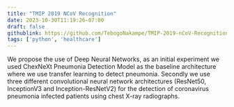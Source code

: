 ```yaml
---
title: "TMIP 2019 NCoV Recognition"
date: 2023-10-30T11:19:26-07:00
draft: false
githublink: https://github.com/TebogoNakampe/TMIP-2019-nCoV-Recognition
tags: ['python', 'healthcare']
---
```


We propose the use of Deep Neural Networks, as an initial experiment we
used ChexNeXt Pneumonia Detection Model as the baseline architecture
where we use transfer learning to detect pneumonia. Secondly we use
three different convolutional neural network architectures (ResNet50,
InceptionV3 and Inception-ResNetV2) for the detection of coronavirus
pneumonia infected patients using chest X-ray radiographs.
